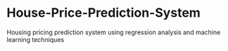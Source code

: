 # House-Price-Prediction-System
Housing pricing prediction system using regression analysis and machine learning techniques
